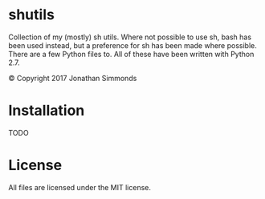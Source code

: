 # shutils
Collection of my (mostly) sh utils. Where not possible to use sh, bash has been
used instead, but a preference for sh has been made where possible. There are a
few Python files to. All of these have been written with Python 2.7.

&copy; Copyright 2017 Jonathan Simmonds

# Installation
TODO

# License
All files are licensed under the MIT license.

